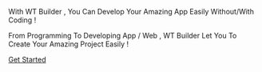 
With WT Builder , You Can Develop Your Amazing App Easily Without/With Coding !

From Programming To Developing App / Web , WT Builder Let You To Create Your Amazing Project Easily !

[Get Started](https://wtbuilder.weebly.com/develop-in-progress.html)

